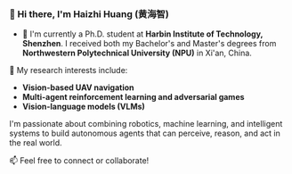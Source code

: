 ### 👋 Hi there, I'm Haizhi Huang (黄海智)

- 🔭 I'm currently a Ph.D. student at **Harbin Institute of Technology, Shenzhen**. I received both my Bachelor's and Master's degrees from **Northwestern Polytechnical University (NPU)** in Xi'an, China.

🔬 My research interests include:  
- **Vision-based UAV navigation**  
- **Multi-agent reinforcement learning and adversarial games**  
- **Vision-language models (VLMs)**

I'm passionate about combining robotics, machine learning, and intelligent systems to build autonomous agents that can perceive, reason, and act in the real world.

📫 Feel free to connect or collaborate!

<!--
**Hale-Sage/Hale-Sage** is a ✨ _special_ ✨ repository because its `README.md` (this file) appears on your GitHub profile.

Here are some ideas to get you started:

- 🔭 I’m currently working on ...
- 🌱 I’m currently learning ...
- 👯 I’m looking to collaborate on ...
- 🤔 I’m looking for help with ...
- 💬 Ask me about ...
- 📫 How to reach me: ...
- 😄 Pronouns: ...
- ⚡ Fun fact: ...
-->
